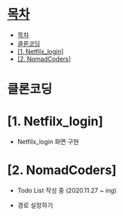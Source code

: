 # [목차](#목차)
- [목차](#목차)
- [클론코딩](#클론코딩)
- [[1. Netfilx_login]](#1-netfilx_login)
- [[2. NomadCoders]](#2-nomadcoders)

# 클론코딩

# [1. Netfilx_login]
- Netfilx_login 화면 구현

# [2. NomadCoders]
- Todo List 작성 중 (2020.11.27 ~ ing)


* 경로 설정하기
